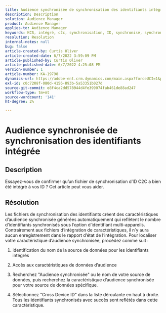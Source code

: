 ```yaml
---
title: Audience synchronisée de synchronisation des identifiants intégrée
description: Description
solution: Audience Manager
product: Audience Manager
applies-to: Audience Manager
keywords: KCS, intégré, c2c, synchronisation, ID, synchronisé, synchronisé, audience, caractéristique, état, rapport
resolution: Resolution
internal-notes: null
bug: false
article-created-by: Curtis Oliver
article-created-date: 6/7/2022 3:59:09 PM
article-published-by: Curtis Oliver
article-published-date: 6/7/2022 4:25:08 PM
version-number: 1
article-number: KA-19798
dynamics-url: https://adobe-ent.crm.dynamics.com/main.aspx?forceUCI=1&pagetype=entityrecord&etn=knowledgearticle&id=121a99be-7ae6-ec11-bb3c-000d3a3bdf44
exl-id: c0c7208f-080d-4156-893b-5a53351b027d
source-git-commit: e8f4ca2dd578944d4fe399074fab461de88ad247
workflow-type: tm+mt
source-wordcount: '141'
ht-degree: 2%

---
```


# Audience synchronisée de synchronisation des identifiants intégrée

## Description


Essayez-vous de confirmer qu’un fichier de synchronisation d’ID C2C a bien été intégré à vos ID ? Cet article peut vous aider.




## Résolution


Les fichiers de synchronisation des identifiants créent des caractéristiques d’audience synchronisée générées automatiquement qui reflètent le nombre d’identifiants synchronisés sous l’option d’identifiant multi-appareils. Contrairement aux fichiers d’intégration de caractéristiques, il n’y aura aucun enregistrement dans le rapport d’état de l’intégration. Pour localiser votre caractéristique d’audience synchronisée, procédez comme suit :

1) Identification du nom de la source de données pour les identifiants intégrés

2) Accès aux caractéristiques de données d’audience

3) Recherchez &quot;Audience synchronisée&quot; ou le nom de votre source de données, puis recherchez la caractéristique d’audience synchronisée pour votre source de données spécifique.

4) Sélectionnez &quot;Cross Device ID&quot; dans la liste déroulante en haut à droite. Tous les identifiants synchronisés avec succès sont reflétés dans cette caractéristique.
